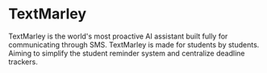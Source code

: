 # TextMarley

TextMarley is the world's most proactive AI assistant built fully for communicating through SMS. TextMarley is made for students by students. Aiming to simplify the student reminder system and centralize deadline trackers. 

